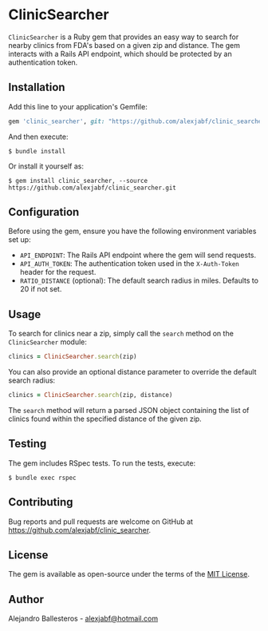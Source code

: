 # ClinicSearcher

`ClinicSearcher` is a Ruby gem that provides an easy way to search for nearby clinics from FDA's  based on a given zip and distance. The gem interacts with a Rails API endpoint, which should be protected by an authentication token.

## Installation

Add this line to your application's Gemfile:

```ruby
gem 'clinic_searcher', git: "https://github.com/alexjabf/clinic_searcher.git"
```

And then execute:

```
$ bundle install
```

Or install it yourself as:

```
$ gem install clinic_searcher, --source https://github.com/alexjabf/clinic_searcher.git
```

## Configuration

Before using the gem, ensure you have the following environment variables set up:

- `API_ENDPOINT`: The Rails API endpoint where the gem will send requests.
- `API_AUTH_TOKEN`: The authentication token used in the `X-Auth-Token` header for the request.
- `RATIO_DISTANCE` (optional): The default search radius in miles. Defaults to 20 if not set.

## Usage

To search for clinics near a zip, simply call the `search` method on the `ClinicSearcher` module:

```ruby
clinics = ClinicSearcher.search(zip)
```

You can also provide an optional distance parameter to override the default search radius:

```ruby
clinics = ClinicSearcher.search(zip, distance)
```

The `search` method will return a parsed JSON object containing the list of clinics found within the specified distance of the given zip.

## Testing

The gem includes RSpec tests. To run the tests, execute:

```
$ bundle exec rspec
```

## Contributing

Bug reports and pull requests are welcome on GitHub at https://github.com/alexjabf/clinic_searcher.

## License

The gem is available as open-source under the terms of the [MIT License](https://opensource.org/licenses/MIT).

## Author

Alejandro Ballesteros - alexjabf@hotmail.com